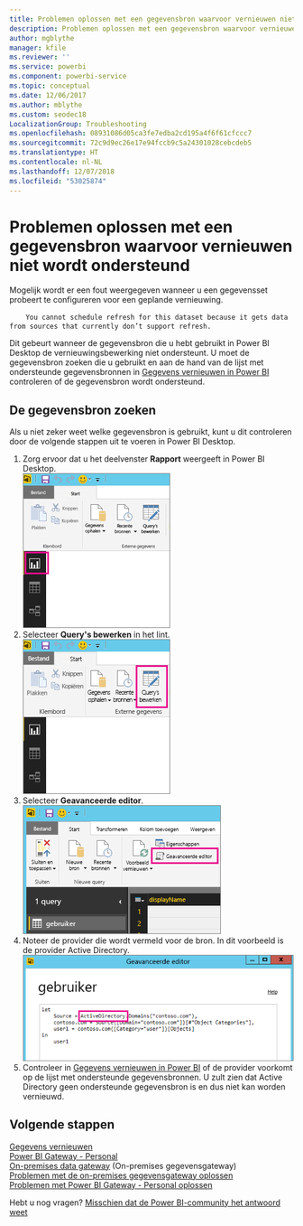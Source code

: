 ```yaml
---
title: Problemen oplossen met een gegevensbron waarvoor vernieuwen niet wordt ondersteund
description: Problemen oplossen met een gegevensbron waarvoor vernieuwen niet wordt ondersteund
author: mgblythe
manager: kfile
ms.reviewer: ''
ms.service: powerbi
ms.component: powerbi-service
ms.topic: conceptual
ms.date: 12/06/2017
ms.author: mblythe
ms.custom: seodec18
LocalizationGroup: Troubleshooting
ms.openlocfilehash: 08931086d05ca3fe7edba2cd195a4f6f61cfccc7
ms.sourcegitcommit: 72c9d9ec26e17e94fccb9c5a24301028cebcdeb5
ms.translationtype: HT
ms.contentlocale: nl-NL
ms.lasthandoff: 12/07/2018
ms.locfileid: "53025874"
---
```

# <a name="troubleshooting-unsupported-data-source-for-refresh"></a>Problemen oplossen met een gegevensbron waarvoor vernieuwen niet wordt ondersteund
Mogelijk wordt er een fout weergegeven wanneer u een gegevensset probeert te configureren voor een geplande vernieuwing.

        You cannot schedule refresh for this dataset because it gets data from sources that currently don’t support refresh.

Dit gebeurt wanneer de gegevensbron die u hebt gebruikt in Power BI Desktop de vernieuwingsbewerking niet ondersteunt. U moet de gegevensbron zoeken die u gebruikt en aan de hand van de lijst met ondersteunde gegevensbronnen in [Gegevens vernieuwen in Power BI](refresh-data.md) controleren of de gegevensbron wordt ondersteund. 

## <a name="find-the-data-source"></a>De gegevensbron zoeken
Als u niet zeker weet welke gegevensbron is gebruikt, kunt u dit controleren door de volgende stappen uit te voeren in Power BI Desktop.  

1. Zorg ervoor dat u het deelvenster **Rapport** weergeeft in Power BI Desktop.  
   ![Deelvenster Rapport in Desktop](media/service-admin-troubleshoot-unsupported-data-source-for-refresh/tshoot-report-pane.png)
2. Selecteer **Query's bewerken** in het lint.  
   ![Query's bewerken](media/service-admin-troubleshoot-unsupported-data-source-for-refresh/tshoot-edit-queries.png)
3. Selecteer **Geavanceerde editor**.  
   ![Geavanceerde editor](media/service-admin-troubleshoot-unsupported-data-source-for-refresh/tshoot-advanced-editor.png)
4. Noteer de provider die wordt vermeld voor de bron.  In dit voorbeeld is de provider Active Directory.  
   ![Gegevensbronprovider](media/service-admin-troubleshoot-unsupported-data-source-for-refresh/tshoot-provider.png)
5. Controleer in [Gegevens vernieuwen in Power BI](refresh-data.md) of de provider voorkomt op de lijst met ondersteunde gegevensbronnen.  U zult zien dat Active Directory geen ondersteunde gegevensbron is en dus niet kan worden vernieuwd.  

## <a name="next-steps"></a>Volgende stappen
[Gegevens vernieuwen](refresh-data.md)  
[Power BI Gateway - Personal](service-gateway-personal-mode.md)  
[On-premises data gateway](service-gateway-onprem.md) (On-premises gegevensgateway)  
[Problemen met de on-premises gegevensgateway oplossen](service-gateway-onprem-tshoot.md)  
[Problemen met Power BI Gateway - Personal oplossen](service-admin-troubleshooting-power-bi-personal-gateway.md)  

Hebt u nog vragen? [Misschien dat de Power BI-community het antwoord weet](http://community.powerbi.com/)

